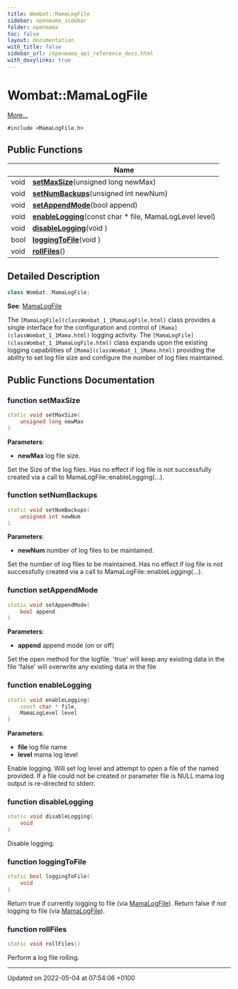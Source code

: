 ```yaml
---
title: Wombat::MamaLogFile
sidebar: openmama_sidebar
folder: openmama
toc: false
layout: documentation
with_title: false
sidebar_url: /openmama_api_reference_docs.html
with_doxylinks: true
---
```


# Wombat::MamaLogFile



 [More...](#detailed-description)


`#include <MamaLogFile.h>`

## Public Functions

|                | Name           |
| -------------- | -------------- |
| void | **[setMaxSize](classWombat_1_1MamaLogFile.html#function-setmaxsize)**(unsigned long newMax) |
| void | **[setNumBackups](classWombat_1_1MamaLogFile.html#function-setnumbackups)**(unsigned int newNum) |
| void | **[setAppendMode](classWombat_1_1MamaLogFile.html#function-setappendmode)**(bool append) |
| void | **[enableLogging](classWombat_1_1MamaLogFile.html#function-enablelogging)**(const char * file, MamaLogLevel level) |
| void | **[disableLogging](classWombat_1_1MamaLogFile.html#function-disablelogging)**(void ) |
| bool | **[loggingToFile](classWombat_1_1MamaLogFile.html#function-loggingtofile)**(void ) |
| void | **[rollFiles](classWombat_1_1MamaLogFile.html#function-rollfiles)**() |

## Detailed Description

```cpp
class Wombat::MamaLogFile;
```


**See**: [MamaLogFile](classWombat_1_1MamaLogFile.html)

The `[MamaLogFile](classWombat_1_1MamaLogFile.html)` class provides a single interface for the configuration and control of `[Mama](classWombat_1_1Mama.html)` logging activity. The `[MamaLogFile](classWombat_1_1MamaLogFile.html)` class expands upon the existing logging capabilities of `[Mama](classWombat_1_1Mama.html)` providing the ability to set log file size and configure the number of log files maintained.

## Public Functions Documentation

### function setMaxSize

```cpp
static void setMaxSize(
    unsigned long newMax
)
```


**Parameters**: 

  * **newMax** log file size. 


Set the Size of the log files. Has no effect if log file is not successfully created via a call to MamaLogFile::enableLogging(...).


### function setNumBackups

```cpp
static void setNumBackups(
    unsigned int newNum
)
```


**Parameters**: 

  * **newNum** number of log files to be maintained. 


Set the number of log files to be maintained. Has no effect if log file is not successfully created via a call to MamaLogFile::enableLogging(...).


### function setAppendMode

```cpp
static void setAppendMode(
    bool append
)
```


**Parameters**: 

  * **append** append mode (on or off) 


Set the open method for the logfile. 'true' will keep any existing data in the file 'false' will overwrite any existing data in the file 


### function enableLogging

```cpp
static void enableLogging(
    const char * file,
    MamaLogLevel level
)
```


**Parameters**: 

  * **file** log file name 
  * **level** mama log level 


Enable logging. Will set log level and attempt to open a file of the named provided. If a file could not be created or parameter file is NULL mama log output is re-directed to stderr.


### function disableLogging

```cpp
static void disableLogging(
    void 
)
```


Disable logging. 


### function loggingToFile

```cpp
static bool loggingToFile(
    void 
)
```


Return true if currently logging to file (via [MamaLogFile](classWombat_1_1MamaLogFile.html)). Return false if not logging to file (via [MamaLogFile](classWombat_1_1MamaLogFile.html)). 


### function rollFiles

```cpp
static void rollFiles()
```


Perform a log file rolling. 


-------------------------------

Updated on 2022-05-04 at 07:54:06 +0100